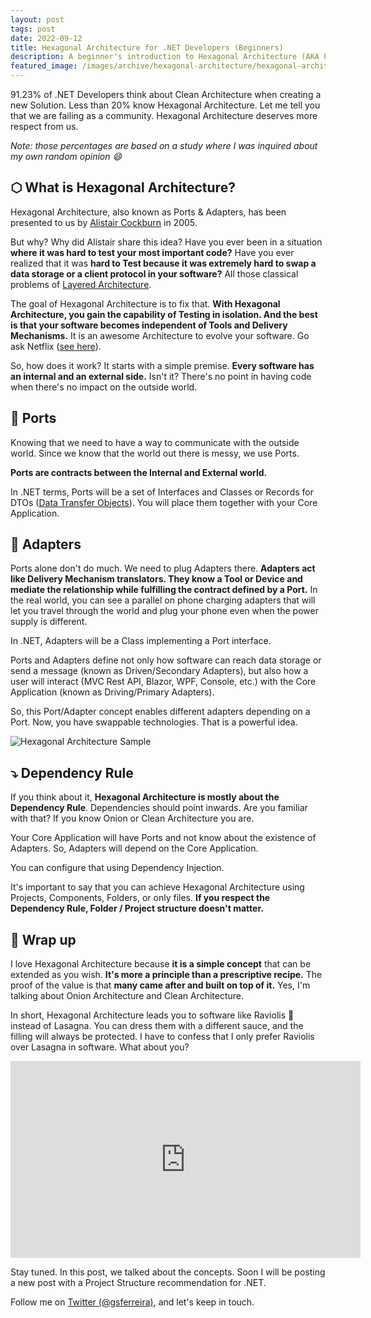 ```yaml
---
layout: post
tags: post
date: 2022-09-12
title: Hexagonal Architecture for .NET Developers (Beginners)
description: A beginner's introduction to Hexagonal Architecture (AKA Ports & Adapters), where it explained the .NET concepts that you can use to bring Hexagonal Architecture to life.
featured_image: /images/archive/hexagonal-architecture/hexagonal-architecture-title.png
---
```


91.23% of .NET Developers think about Clean Architecture when creating a new Solution.
Less than 20% know Hexagonal Architecture.
Let me tell you that we are failing as a community. Hexagonal Architecture deserves more respect from us.

_Note: those percentages are based on a study where I was inquired about my own random opinion 😄_

## ⬡ What is Hexagonal Architecture?

Hexagonal Architecture, also known as Ports & Adapters, has been presented to us by [Alistair Cockburn](https://www.linkedin.com/in/alistaircockburn) in 2005.

But why? Why did Alistair share this idea?
Have you ever been in a situation **where it was hard to test your most important code?** Have you ever realized that it was **hard to Test because it was extremely hard to swap a data storage or a client protocol in your software?** All those classical problems of [Layered Architecture](https://en.wikipedia.org/wiki/Multitier_architecture).

The goal of Hexagonal Architecture is to fix that. **With Hexagonal Architecture, you gain the capability of Testing in isolation. And the best is that your software becomes independent of Tools and Delivery Mechanisms.** It is an awesome Architecture to evolve your software. Go ask Netflix ([see here](https://netflixtechblog.com/ready-for-changes-with-hexagonal-architecture-b315ec967749)).

So, how does it work? It starts with a simple premise. **Every software has an internal and an external side.** Isn't it? There's no point in having code when there's no impact on the outside world.

## 📜 Ports

Knowing that we need to have a way to communicate with the outside world. Since we know that the world out there is messy, we use Ports.

**Ports are contracts between the Internal and External world.**

In .NET terms, Ports will be a set of Interfaces and Classes or Records for DTOs ([Data Transfer Objects](https://en.wikipedia.org/wiki/Data_transfer_object)). You will place them together with your Core Application.

## 🔌 Adapters

Ports alone don't do much. We need to plug Adapters there. **Adapters act like Delivery Mechanism translators. They know a Tool or Device and mediate the relationship while fulfilling the contract defined by a Port.** In the real world, you can see a parallel on phone charging adapters that will let you travel through the world and plug your phone even when the power supply is different.

In .NET, Adapters will be a Class implementing a Port interface.

Ports and Adapters define not only how software can reach data storage or send a message (known as Driven/Secondary Adapters), but also how a user will interact (MVC Rest API, Blazor, WPF, Console, etc.) with the Core Application (known as Driving/Primary Adapters).

So, this Port/Adapter concept enables different adapters depending on a Port. Now, you have swappable technologies. That is a powerful idea.

![Hexagonal Architecture Sample](/images/archive/hexagonal-architecture/hexagonal-architecture-sample.png)

## ⤵️ Dependency Rule

If you think about it, **Hexagonal Architecture is mostly about the Dependency Rule**. Dependencies should point inwards.
Are you familiar with that? If you know Onion or Clean Architecture you are.

Your Core Application will have Ports and not know about the existence of Adapters. So, Adapters will depend on the Core Application.

You can configure that using Dependency Injection.

It's important to say that you can achieve Hexagonal Architecture using Projects, Components, Folders, or only files. **If you respect the Dependency Rule, Folder / Project structure doesn't matter.**

## 🌟 Wrap up

I love Hexagonal Architecture because **it is a simple concept** that can be extended as you wish. **It's more a principle than a prescriptive recipe.** The proof of the value is that **many came after and built on top of it.** Yes, I'm talking about Onion Architecture and Clean Architecture.

In short, Hexagonal Architecture leads you to software like Raviolis 🥟 instead of Lasagna. You can dress them with a different sauce, and the filling will always be protected. I have to confess that I only prefer Raviolis over Lasagna in software. What about you?

<iframe width="560" height="315" src="https://www.youtube.com/embed/5ioLmkgJ_28" title="YouTube video player" frameborder="0" allow="accelerometer; autoplay; clipboard-write; encrypted-media; gyroscope; picture-in-picture" allowfullscreen></iframe>

Stay tuned. In this post, we talked about the concepts. Soon I will be posting a new post with a Project Structure recommendation for .NET.

Follow me on [Twitter (@gsferreira)](https://twitter.com/gsferreira), and let's keep in touch.
